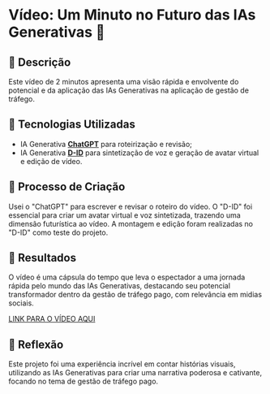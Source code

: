 # Vídeo: Um Minuto no Futuro das IAs Generativas 🎥

## 📒 Descrição
Este vídeo de 2 minutos apresenta uma visão rápida e envolvente do potencial e da aplicação das IAs Generativas na aplicação de gestão de tráfego.

## 🤖 Tecnologias Utilizadas
- IA Generativa **[ChatGPT](https://chat.openai.com)** para roteirização e revisão;
- IA Generativa **[D-ID](https://www.d-id.com)** para sintetização de voz e geração de avatar virtual e edição de vídeo.

## 🧐 Processo de Criação
Usei o "ChatGPT" para escrever e revisar o roteiro do vídeo. O "D-ID" foi essencial para criar um avatar virtual e voz sintetizada, trazendo uma dimensão futurística ao vídeo. A montagem e edição foram realizadas no "D-ID" como teste do projeto.

## 🚀 Resultados
O vídeo é uma cápsula do tempo que leva o espectador a uma jornada rápida pelo mundo das IAs Generativas, destacando seu potencial transformador dentro da gestão de tráfego pago, com relevância em midias sociais.

[LINK PARA O VÍDEO AQUI](https://youtu.be/pU8kGpf7Gss)

## 💭 Reflexão
Este projeto foi uma experiência incrível em contar histórias visuais, utilizando as IAs Generativas para criar uma narrativa poderosa e cativante, focando no tema de gestão de tráfego pago.
